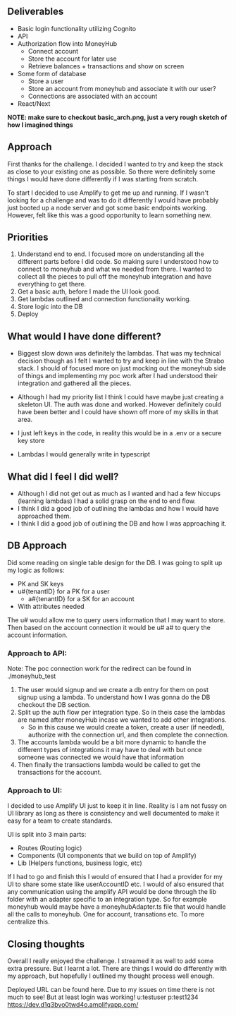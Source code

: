 ## Deliverables

- Basic login functionality utilizing Cognito
- API
- Authorization flow into MoneyHub
    - Connect account
    - Store the account for later use
    - Retrieve balances + transactions and show on screen
- Some form of database
    - Store a user
    - Store an account from moneyhub and associate it with our user?
    - Connections are associated with an account
- React/Next

**NOTE: make sure to checkout basic_arch.png, just a very rough sketch of how I imagined things**

## Approach

First thanks for the challenge. I decided I wanted to try and keep the stack as close to your existing one as possible.
So there were definitely some things I would have done differently if I was starting from scratch.

To start I decided to use Amplify to get me up and running. If I wasn't looking for a challenge and was to do it
differently I would have probably just booted up a node server and got some basic endpoints working. However, felt like
this was a
good opportunity to learn something new.

## Priorities

1. Understand end to end. I focused more on understanding all the different parts before I did code. So making sure I
   understood how to connect to moneyhub and what we needed from there.
   I wanted to collect all the pieces to pull off the moneyhub integration and have everything to get there.
3. Get a basic auth, before I made the UI look good.
4. Get lambdas outlined and connection functionality working.
5. Store logic into the DB
6. Deploy

## What would I have done different?

- Biggest slow down was definitely the lambdas. That was my technical decision though as I felt I wanted to try and keep
  in line with the Strabo stack. I should of focused more on just mocking out the moneyhub side of things and implementing
  my poc work after I had understood their integration and gathered all the pieces.

- Although I had my priority list I think I could have maybe just creating a skeleton UI. The auth was done and worked.
  However definitely could have been better and I could have shown off more of my skills in that area.

- I just left keys in the code, in reality this would be in a .env or a secure key store

- Lambdas I would generally write in typescript

## What did I feel I did well?

- Although I did not get out as much as I wanted and had a few hiccups (learning lambdas) I had a solid grasp on the end
  to end flow.
- I think I did a good job of outlining the lambdas and how I would have approached them.
- I think I did a good job of outlining the DB and how I was approaching it.

## DB Approach

Did some reading on single table design for the DB. I was going to split up my logic as follows:

- PK and SK keys
- u#{tenantID} for a PK for a user
    - a#{tenantID} for a SK for an account
- With attributes needed

The u# would allow me to query users information that I may want to store. Then based on the account
connection it would be u# a# to query the account information.

### Approach to API:

Note: The poc connection work for the redirect can be found in ./moneyhub_test

1. The user would signup and we create a db entry for them on post signup using a lambda. To understand how I was gonna
   do the DB checkout the DB section.
2. Split up the auth flow per integration type. So in theis case the lambdas are named after moneyHub incase we wanted
   to add other integrations.
    - So in this cause we would create a token, create a user (if needed), authorize with the connection url, and then
      complete the connection.
3. The accounts lambda would be a bit more dynamic to handle the different types of integrations it may have to deal
   with but once someone was connected we would have that information
4. Then finally the transactions lambda would be called to get the transactions for the account.

### Approach to UI:

I decided to use Amplify UI just to keep it in line. Reality is I am not fussy on UI library as long as there is
consistency
and well documented to make it easy for a team to create standards.

UI is split into 3 main parts:

- Routes (Routing logic)
- Components (UI components that we build on top of Amplify)
- Lib (Helpers functions, business logic, etc)

If I had to go and finish this I would of ensured that I had a provider for my UI
to share some state like userAccountID etc. I would of also ensured that any communication
using the amplify API would be done through the lib folder with an adapter specific to an integration type.
So for example moneyhub would maybe have a moneyhubAdapter.ts file that would handle all the calls to moneyhub.
One for account, transations etc. To more centralize this.

## Closing thoughts

Overall I really enjoyed the challenge. I streamed it as well to add some extra pressure. But I learnt a lot.
There are things I would do differently with my approach, but hopefully I outlined my thought process well enough.

Deployed URL can be found here. Due to my issues on time there is not much to see! But at least login was working!
u:testuser p:test1234
https://dev.d1q3bvo0twd4o.amplifyapp.com/

